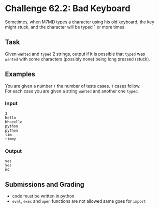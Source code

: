 # Challenge 62.2: Bad Keyboard

Sometimes, when M7MD types a character using his old keyboard, the key might stuck, and the character will be typed 1 or more times.

## Task

Given `wanted` and `typed` 2 strings, output if it is possible that `typed` was `wanted` with some characters (possibly none) being long pressed (stuck).

## Examples

You are given a number `T` the number of tests cases. `T` cases follow.  
For each case you are given a string `wanted` and another one `typed`.

### Input
```
3
hello
hheeello
python
python
tim
timmy
```

### Output
```
yes
yes
no
```

## Submissions and Grading

- code must be written in python
- `eval`, `exec` and `open` functions are not allowed same goes for `import`